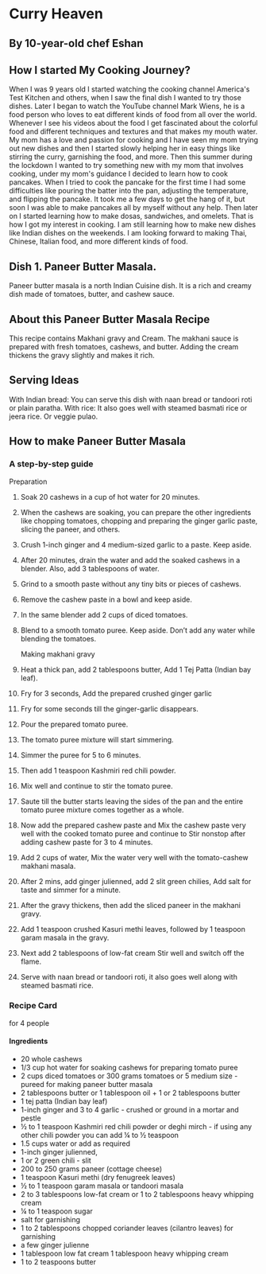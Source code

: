 # Curry Heaven
## By 10-year-old chef Eshan

## How I started My Cooking Journey?
When I was 9 years old I started watching the cooking channel America's Test Kitchen and others, when I saw the final dish I wanted to try those dishes. Later I began to watch the YouTube channel Mark Wiens, he is a food person who loves to eat different kinds of food from all over the world. Whenever I see his videos about the food I get fascinated about the colorful food and different techniques and textures and that makes my mouth water. My mom has a love and passion for cooking and I have seen my mom trying out new dishes and then I started slowly helping her in easy things like stirring the curry, garnishing the food, and more. Then this summer during the lockdown I wanted to try something new with my mom that involves cooking, under my mom's guidance I decided to learn how to cook pancakes. When I tried to cook the pancake for the first time I had some difficulties like pouring the batter into the pan, adjusting the temperature, and flipping the pancake. It took me a few days to get the hang of it, but soon I was able to make pancakes all by myself without any help. Then later on I started learning how to make dosas, sandwiches, and omelets. That is how I got my interest in cooking. I am still learning how to make new dishes like Indian dishes on the weekends. I am looking forward to making Thai, Chinese, Italian food, and more different kinds of food.

## Dish 1. Paneer Butter Masala.
Paneer butter masala is a north Indian Cuisine dish. It is a rich and creamy dish made of tomatoes, butter, and cashew sauce.

## About this Paneer Butter Masala Recipe
This recipe contains Makhani gravy and Cream.
The makhani sauce is prepared with fresh tomatoes, cashews, and butter. Adding the cream thickens the gravy slightly and makes it rich.

## Serving Ideas

With Indian bread: You can serve this dish with naan bread or tandoori roti or plain paratha.
With rice: It also goes well with steamed basmati rice or jeera rice.
Or veggie pulao.

## How to make Paneer Butter Masala
### A step-by-step guide
   Preparation
1. Soak 20 cashews in a cup of hot water for 20 minutes.
2. When the cashews are soaking, you can prepare the other ingredients like chopping tomatoes, chopping and preparing the ginger garlic paste, slicing the paneer, and others.
3. Crush 1-inch ginger and 4 medium-sized garlic to a paste. Keep aside.
4. After 20 minutes, drain the water and add the soaked cashews in a blender. Also, add 3 tablespoons of water.
5. Grind to a smooth paste without any tiny bits or pieces of cashews.
6. Remove the cashew paste in a bowl and keep aside.
7. In the same blender add 2 cups of diced tomatoes.
8. Blend to a smooth tomato puree. Keep aside. Don’t add any water while blending the tomatoes.

   Making makhani gravy
9. Heat a thick pan, add 2 tablespoons butter, Add 1 Tej Patta (Indian bay leaf).
10. Fry for 3 seconds, Add the prepared crushed ginger garlic
11. Fry for some seconds till the ginger-garlic disappears.
12. Pour the prepared tomato puree.
13. The tomato puree mixture will start simmering.
14. Simmer the puree for 5 to 6 minutes.
15. Then add 1 teaspoon Kashmiri red chili powder.
16. Mix well and continue to stir the tomato puree.
17. Saute till the butter starts leaving the sides of the pan and the entire tomato puree mixture comes together as a whole. 
18.  Now add the prepared cashew paste and Mix the cashew paste very well with the cooked tomato puree and continue to Stir nonstop after adding cashew paste for 3 to 4 minutes.
19. Add 2 cups of water, Mix the water very well with the tomato-cashew makhani masala.
20. After 2 mins, add ginger julienned, add 2 slit green chilies, Add salt for taste and simmer for a minute.
21. After the gravy thickens, then add the sliced paneer in the makhani gravy.
22. Add 1 teaspoon crushed Kasuri methi leaves, followed by 1 teaspoon garam masala in the gravy.
23. Next add 2 tablespoons of low-fat cream Stir well and switch off the flame. 
24. Serve with naan bread or tandoori roti, it also goes well along with steamed basmati rice.

### Recipe Card
for 4 people
#### Ingredients
*  20 whole cashews
* 1/3 cup hot water for soaking cashews
for preparing tomato puree
 * 2 cups diced tomatoes or 300 grams tomatoes or 5 medium size - pureed
for making paneer butter masala
  * 2 tablespoons butter or 1 tablespoon oil + 1 or 2 tablespoons butter
  * 1 tej patta (Indian bay leaf)
  * 1-inch ginger and 3 to 4 garlic - crushed or ground in a mortar and pestle
  * ½ to 1 teaspoon Kashmiri red chili powder or deghi mirch - if using any other chili powder you can add ¼ to ½ teaspoon
  * 1.5 cups water or add as required
  * 1-inch ginger julienned, 
  * 1 or 2 green chili - slit
  * 200 to 250 grams paneer (cottage cheese) 
  * 1 teaspoon Kasuri methi (dry fenugreek leaves) 
  * ½ to 1 teaspoon garam masala or tandoori masala
  * 2 to 3 tablespoons low-fat cream or 1 to 2 tablespoons heavy whipping cream
  * ¼ to 1 teaspoon sugar 
  * salt
 for garnishing
  *  1 to 2 tablespoons chopped coriander leaves (cilantro leaves) for garnishing
  * a few ginger julienne
  * 1 tablespoon low fat cream 1 tablespoon heavy whipping cream
  * 1 to 2 teaspoons butter
 

